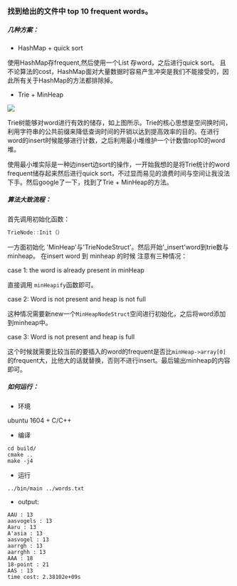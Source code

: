 ### 找到给出的文件中 top 10 frequent words。


##### 几种方案：

* HashMap + quick sort

使用HashMap存frequent,然后使用一个List 存word，之后进行quick sort。
且不论算法的cost，HashMap面对大量数据时容易产生冲突是我们不能接受的，因此所有关于HashMap的方法都排除掉。

* Trie + MinHeap

![](https://pic3.zhimg.com/v2-6d34a6ecc3022dec787b6ba9458a3199_1200x500.jpg)

Trie树能够对word进行有效的储存，如上图所示。Trie的核心思想是空间换时间，利用字符串的公共前缀来降低查询时间的开销以达到提高效率的目的。在进行word的insert时候能够进行计数，之后利用最小堆维护一个计数值top10的word堆。

使用最小堆实际是一种边insert边sort的操作，一开始我想的是将Trie统计的word frequent储存起来然后进行quick sort，不过显而易见的浪费时间与空间让我没法下手。然后google了一下，找到了Trie + MinHeap的方法。


##### 算法大致流程：

首先调用初始化函数：

```c++
TrieNode::Init（）
```
一方面初始化 'MinHeap'与'TrieNodeStruct'。然后开始'_insert'word到trie数与minheap。
在insert word 到 minheap 的时候 注意有三种情况：

case 1: the word is already present in minHeap 

直接调用 `minHeapify`函数即可。

case 2: Word is not present and heap is not full 

这种情况需要新new一个`MinHeapNodeStruct`空间进行初始化，之后将word添加到minheap中。

case 3: Word is not present and heap is full

这个时候就需要比较当前的要插入的word的frequent是否比`minHeap->array[0]`的frequent大，比他大的话就替换，否则不进行insert。最后输出minheap的内容即可。

##### 如何运行：

* 环境

ubuntu 1604 + C/C++

* 编译

```
cd build/
cmake ..
make -j4
```
* 运行

```
../bin/main ../words.txt
```

* output:

```
AAU : 13
aasvogels : 13
Aaru : 13
A'asia : 13
aasvogel : 13
aarrgh : 13
aarrghh : 13
AAA : 18
18-point : 21
AAS : 13
time cost: 2.38102e+09s
```